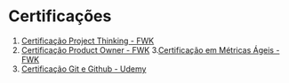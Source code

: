 # Certificações

1. [Certificação Project Thinking - FWK](https://github.com/LucasFernandes28/meus_certificados/blob/d26248abbcd766fb10e2cf18524f51a45ca58bed/Certificado%20de%20Participa%C3%A7%C3%A3o%20do%20Project%20Thinking%20-%20Lucas%20de%20Andrade%20Fernandes.pdf)
2. [Certificação Product Owner - FWK](https://github.com/LucasFernandes28/meus_certificados/blob/82526af760b8e284684f1799c9cc92e03741c44a/Certificado%20de%20Participa%C3%A7%C3%A3o%20PO%20-%20Lucas%20de%20Andrade%20Fernandes.pdf)
3.[Certificação em Métricas Ágeis - FWK](https://github.com/LucasFernandes28/meus_certificados/blob/9e610cb07b5134655c197b34914a0679122f2d9a/Certificado%20de%20Participa%C3%A7%C3%A3o%20M%C3%A9tricas%20%C3%81geis%20-%20Lucas%20de%20Andrade%20Fernandes.pdf)
4. [Certificação Git e Github - Udemy](https://github.com/LucasFernandes28/meus_certificados/blob/cb9f39e28cebf4ecc758d7e2fc6dc9804d9d27ca/Certificado%20-%20Git%20e%20GitHub.pdf)
